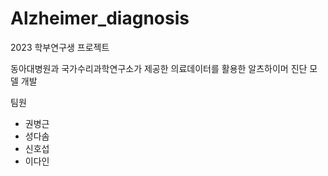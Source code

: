 # Alzheimer_diagnosis

2023 학부연구생 프로젝트   

동아대병원과 국가수리과학연구소가 제공한 의료데이터를 활용한 알츠하이머 진단 모델 개발

팀원
- 권병근
- 성다솜
- 신호섭
- 이다인
